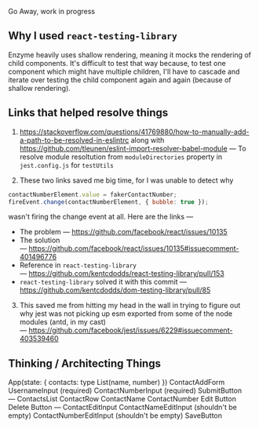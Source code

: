 Go Away, work in progress

## Why I used `react-testing-library`

Enzyme heavily uses shallow rendering, meaning it mocks the rendering of child components. It's difficult to test that way because, to test one component which might have multiple children, I'll have to cascade and iterate over testing the child component again and again (because of shallow rendering).

## Links that helped resolve things

1. https://stackoverflow.com/questions/41769880/how-to-manually-add-a-path-to-be-resolved-in-eslintrc along with https://github.com/tleunen/eslint-import-resolver-babel-module — To resolve module resoltution from `moduleDirectories` property in `jest.config.js` for `testUtils`

2. These two links saved me big time, for I was unable to detect why

```javascript
contactNumberElement.value = fakerContactNumber;
fireEvent.change(contactNumberElement, { bubble: true });
```

wasn't firing the change event at all. Here are the links —

- The problem — https://github.com/facebook/react/issues/10135
- The solution — https://github.com/facebook/react/issues/10135#issuecomment-401496776
- Reference in `react-testing-library` — https://github.com/kentcdodds/react-testing-library/pull/153
- `react-testing-library` solved it with this commit — https://github.com/kentcdodds/dom-testing-library/pull/85

3. This saved me from hitting my head in the wall in trying to figure out why jest was not picking up esm exported from some of the node modules (antd, in my cast) — https://github.com/facebook/jest/issues/6229#issuecomment-403539460

## Thinking / Architecting Things

App(state: {
contacts: type List(name, number)
})
ContactAddForm
UsernameInput (required)
ContactNumberInput (required)
SubmitButton
— ContactsList
ContactRow
ContactName
ContactNumber
Edit Button
Delete Button
— ContactEditInput
ContactNameEditInput (shouldn't be empty)
ContactNumberEditInput (shouldn't be empty)
SaveButton
